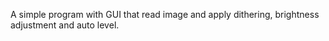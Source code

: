 A simple program with GUI that read image and apply dithering, brightness adjustment and auto level.
